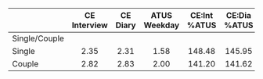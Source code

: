 
|                      | CE<br>Interview |  CE<br>Diary | ATUS<br>Weekday | CE:Int<br>%ATUS | CE:Dia<br>%ATUS |
| -------------------- | :----------: | :----------: | :----------: | :----------: | :----------: |
| Single/Couple        |              |              |              |              |              |
| Single               |         2.35 |         2.31 |         1.58 |       148.48 |       145.95 |
| Couple               |         2.82 |         2.83 |         2.00 |       141.20 |       141.62 |

